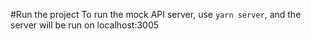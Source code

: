 #Run the project
To run the mock API server, use `yarn server`, and the server will be run on localhost:3005

